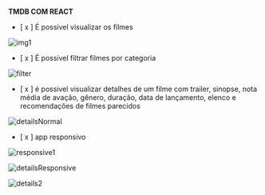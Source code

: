**TMDB COM REACT**

- [ x ] É possivel visualizar os filmes

![img1](https://user-images.githubusercontent.com/84349841/188031527-253fe365-0331-44d6-b5ed-3572b64c24ef.png)

- [ x ] É possivel filtrar filmes por categoria

![filter](https://user-images.githubusercontent.com/84349841/188031629-5c995f69-4bc1-4b50-99bb-9bb52e228adb.png)

- [ x ] é possivel visualizar detalhes de um filme com trailer, sinopse, nota média de avação, gênero, duração, data de lançamento, elenco e recomendações de filmes parecidos

![detailsNormal](https://user-images.githubusercontent.com/84349841/188031702-129d46f1-2926-43af-8a95-5198477d85c4.png)

- [ x ] app responsivo

![responsive1](https://user-images.githubusercontent.com/84349841/188032102-3aad0cd7-9e4d-423d-a38e-77c496d11769.png)

![detailsResponsive](https://user-images.githubusercontent.com/84349841/188032178-a5326b38-2d24-4b00-975a-77a3f1a77ceb.png)

![details2](https://user-images.githubusercontent.com/84349841/188032192-c2700ecd-900d-40b7-9eab-1c72e6732401.png)
